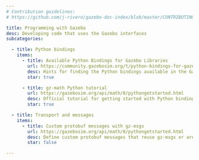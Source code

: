 ```yaml
---
# Contribution guidelines:
# https://github.com/j-rivero/gazebo-doc-index/blob/master/CONTRIBUTING.md

title: Programming with Gazebo
desc: Developing code that uses the Gazebo interfaces
subcategories:

  - title: Python bindings
    items:
      - title: Available Python Bindings for Gazebo Libraries
        url: https://community.gazebosim.org/t/python-bindings-for-gazebo-ignition/360/15?u=jrivero
        desc: Hints for finding the Python bindings available in the Gazebo libraries
        star: true

      - title: gz-math Python tutorial
        url: https://gazebosim.org/api/math/8/pythongetstarted.html
        desc: Official tutorial for getting started with Python bindings for gz-math
        star: true

  - title: Transport and messages
    items:
      - title: Custom protobuf messages with gz-msgs
        url: https://gazebosim.org/api/math/8/pythongetstarted.html
        desc: Define custom protobuf messages that reuse gz-msgs or are hosted in an external repository
        star: false

---
```

